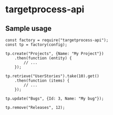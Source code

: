 # targetprocess-api

## Sample usage

    const factory = require("targetprocess-api");
    const tp = factory(config);

    tp.create("Projects", {Name: "My Project"})
        .then(function (entity) {
            // ...
        });

    tp.retrieve("UserStories").take(10).get()
        .then(function (items) {
            // ...
        });

    tp.update("Bugs", {Id: 3, Name: "My bug"});

    tp.remove("Releases", 12);
    
